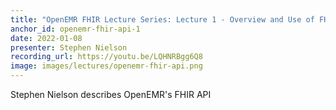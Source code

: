 ```yaml
---
title: "OpenEMR FHIR Lecture Series: Lecture 1 - Overview and Use of FHIR in OpenEMR"
anchor_id: openemr-fhir-api-1
date: 2022-01-08
presenter: Stephen Nielson
recording_url: https://youtu.be/LQHNRBgg6Q8
image: images/lectures/openemr-fhir-api.png
---
```


Stephen Nielson describes OpenEMR's FHIR API
<!--more -->
